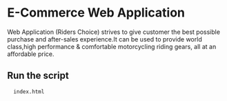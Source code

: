 
# E-Commerce Web Application

Web Application (Riders Choice) strives to give customer the best possible purchase and after-sales experience.It can be used to provide world class,high performance & comfortable motorcycling riding gears, all at an affordable price.

## Run the script
```bash
  index.html
```
